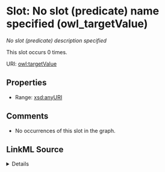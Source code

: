 

# Slot: No slot (predicate) name specified (owl_targetValue)


_No slot (predicate) description specified_






This slot occurs 0 times.


URI: [owl:targetValue](http://www.w3.org/2002/07/owl#targetValue)



<!-- no inheritance hierarchy -->








## Properties

* Range: [xsd:anyURI](http://www.w3.org/2001/XMLSchema#anyURI)





## Comments

* No occurrences of this slot in the graph.



## LinkML Source

<details>

```yaml
name: owl_targetValue
annotations:
  count:
    tag: count
    value: 0
description: No slot (predicate) description specified
title: No slot (predicate) name specified
comments:
- No occurrences of this slot in the graph.
from_schema: spatial-kg
rank: 1000
domain: owl_targetValue
slot_uri: owl:targetValue
alias: owl_targetValue
range: uri

```
</details>